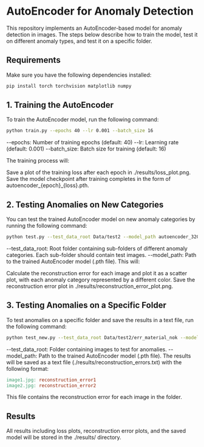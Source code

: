 # AutoEncoder for Anomaly Detection

This repository implements an AutoEncoder-based model for anomaly detection in images. The steps below describe how to train the model, test it on different anomaly types, and test it on a specific folder. 

## Requirements

Make sure you have the following dependencies installed:

```bash
pip install torch torchvision matplotlib numpy
```

## 1. Training the AutoEncoder

To train the AutoEncoder model, run the following command:

```bash
python train.py --epochs 40 --lr 0.001 --batch_size 16
```
--epochs: Number of training epochs (default: 40)
--lr: Learning rate (default: 0.001)
--batch_size: Batch size for training (default: 16)

The training process will:

Save a plot of the training loss after each epoch in ./results/loss_plot.png.
Save the model checkpoint after training completes in the form of autoencoder_{epoch}_{loss}.pth.

## 2. Testing Anomalies on New Categories
You can test the trained AutoEncoder model on new anomaly categories by running the following command:

```bash
python test.py --test_data_root Data/test2 --model_path autoencoder_320.00160.pth
```
--test_data_root: Root folder containing sub-folders of different anomaly categories. Each sub-folder should contain test images.
--model_path: Path to the trained AutoEncoder model (.pth file).
This will:

Calculate the reconstruction error for each image and plot it as a scatter plot, with each anomaly category represented by a different color.
Save the reconstruction error plot in ./results/reconstruction_error_plot.png.

## 3. Testing Anomalies on a Specific Folder
To test anomalies on a specific folder and save the results in a text file, run the following command:

```bash
python test_new.py --test_data_root Data/test2/err_material_nok --model_path autoencoder_320.00160.pth
```
--test_data_root: Folder containing images to test for anomalies.
--model_path: Path to the trained AutoEncoder model (.pth file).
The results will be saved as a text file (./results/reconstruction_errors.txt) with the following format:

```makefile
image1.jpg: reconstruction_error1
image2.jpg: reconstruction_error2
```
This file contains the reconstruction error for each image in the folder.

## Results
All results including loss plots, reconstruction error plots, and the saved model will be stored in the ./results/ directory.


